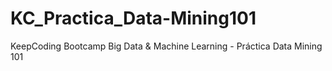 # KC_Practica_Data-Mining101
KeepCoding Bootcamp Big Data & Machine Learning - Práctica Data Mining 101
